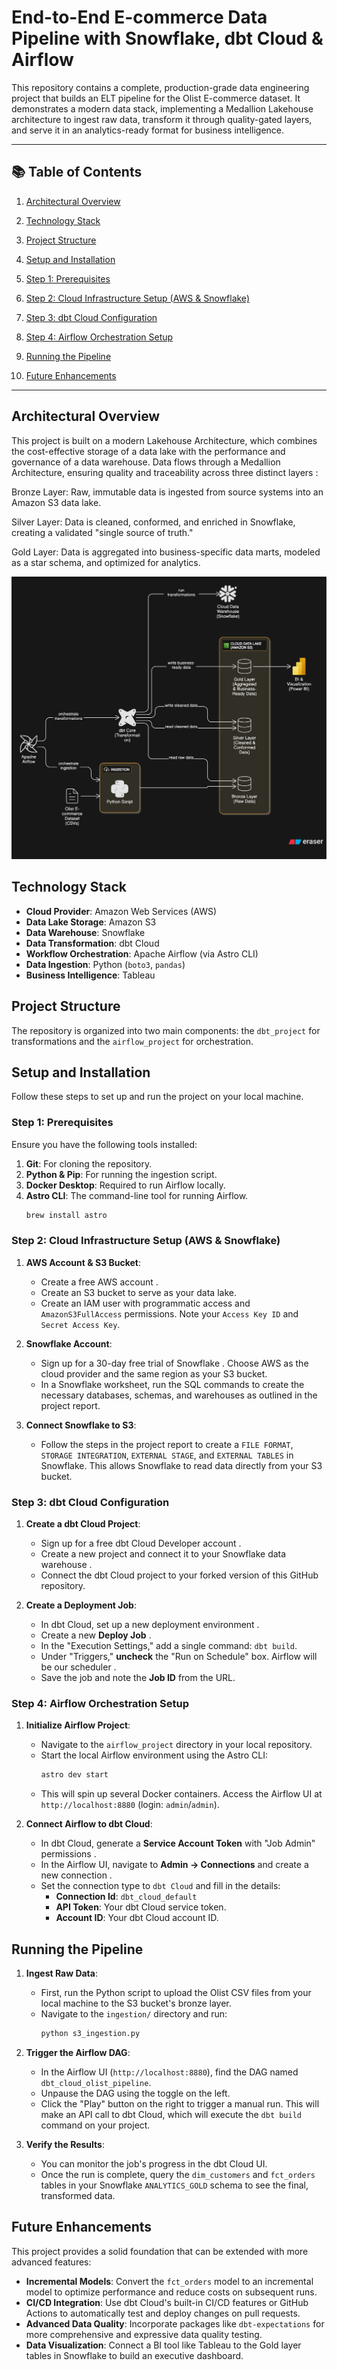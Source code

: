 # End-to-End E-commerce Data Pipeline with Snowflake, dbt Cloud & Airflow

This repository contains a complete, production-grade data engineering project that builds an ELT pipeline for the Olist E-commerce dataset. It demonstrates a modern data stack, implementing a Medallion Lakehouse architecture to ingest raw data, transform it through quality-gated layers, and serve it in an analytics-ready format for business intelligence.

---

## 📚 Table of Contents

1. [Architectural Overview](-#architectural-overview)

2. [Technology Stack](-#-technology-stack)

3. [Project Structure](-#project-structure)

4. [Setup and Installation](-#setup-and-installation)

5. [Step 1: Prerequisites](#step-1-prerequisites)

6. [Step 2: Cloud Infrastructure Setup (AWS & Snowflake)](#step-2-cloud-infrastructure-setup-aws--snowflake)

7. [Step 3: dbt Cloud Configuration](#step-3-dbt-cloud-configuration)

8. [Step 4: Airflow Orchestration Setup](#step-4-airflow-orchestration-setup)

9. [Running the Pipeline](#running-the-pipeline)

10. [Future Enhancements](#future-enhancements)

---

## Architectural Overview
This project is built on a modern Lakehouse Architecture, which combines the cost-effective storage of a data lake with the performance and governance of a data warehouse. Data flows through a Medallion Architecture, ensuring quality and traceability across three distinct layers :

Bronze Layer: Raw, immutable data is ingested from source systems into an Amazon S3 data lake.

Silver Layer: Data is cleaned, conformed, and enriched in Snowflake, creating a validated "single source of truth."

Gold Layer: Data is aggregated into business-specific data marts, modeled as a star schema, and optimized for analytics.

![Architecture Diagram](medalion_architecture.svg)

## Technology Stack

*   **Cloud Provider**: Amazon Web Services (AWS)
*   **Data Lake Storage**: Amazon S3
*   **Data Warehouse**: Snowflake
*   **Data Transformation**: dbt Cloud
*   **Workflow Orchestration**: Apache Airflow (via Astro CLI)
*   **Data Ingestion**: Python (`boto3`, `pandas`)
*   **Business Intelligence**: Tableau

## Project Structure

The repository is organized into two main components: the `dbt_project` for transformations and the `airflow_project` for orchestration.

## Setup and Installation

Follow these steps to set up and run the project on your local machine.

### Step 1: Prerequisites

Ensure you have the following tools installed:
1.  **Git**: For cloning the repository.
2.  **Python & Pip**: For running the ingestion script.
3.  **Docker Desktop**: Required to run Airflow locally.
4.  **Astro CLI**: The command-line tool for running Airflow.
    ```bash
    brew install astro
    ```

### Step 2: Cloud Infrastructure Setup (AWS & Snowflake)

1.  **AWS Account & S3 Bucket**:
    *   Create a free AWS account .
    *   Create an S3 bucket to serve as your data lake.
    *   Create an IAM user with programmatic access and `AmazonS3FullAccess` permissions. Note your `Access Key ID` and `Secret Access Key`.

2.  **Snowflake Account**:
    *   Sign up for a 30-day free trial of Snowflake . Choose AWS as the cloud provider and the same region as your S3 bucket.
    *   In a Snowflake worksheet, run the SQL commands to create the necessary databases, schemas, and warehouses as outlined in the project report.

3.  **Connect Snowflake to S3**:
    *   Follow the steps in the project report to create a `FILE FORMAT`, `STORAGE INTEGRATION`, `EXTERNAL STAGE`, and `EXTERNAL TABLES` in Snowflake. This allows Snowflake to read data directly from your S3 bucket.

### Step 3: dbt Cloud Configuration

1.  **Create a dbt Cloud Project**:
    *   Sign up for a free dbt Cloud Developer account .
    *   Create a new project and connect it to your Snowflake data warehouse .
    *   Connect the dbt Cloud project to your forked version of this GitHub repository.

2.  **Create a Deployment Job**:
    *   In dbt Cloud, set up a new deployment environment .
    *   Create a new **Deploy Job** .
    *   In the "Execution Settings," add a single command: `dbt build`.
    *   Under "Triggers," **uncheck** the "Run on Schedule" box. Airflow will be our scheduler .
    *   Save the job and note the **Job ID** from the URL.

### Step 4: Airflow Orchestration Setup

1.  **Initialize Airflow Project**:
    *   Navigate to the `airflow_project` directory in your local repository.
    *   Start the local Airflow environment using the Astro CLI:
        ```bash
        astro dev start
        ```
    *   This will spin up several Docker containers. Access the Airflow UI at `http://localhost:8880` (login: `admin`/`admin`).

2.  **Connect Airflow to dbt Cloud**:
    *   In dbt Cloud, generate a **Service Account Token** with "Job Admin" permissions .
    *   In the Airflow UI, navigate to **Admin -> Connections** and create a new connection .
    *   Set the connection type to `dbt Cloud` and fill in the details:
        *   **Connection Id**: `dbt_cloud_default`
        *   **API Token**: Your dbt Cloud service token.
        *   **Account ID**: Your dbt Cloud account ID.

## Running the Pipeline

1.  **Ingest Raw Data**:
    *   First, run the Python script to upload the Olist CSV files from your local machine to the S3 bucket's bronze layer.
    *   Navigate to the `ingestion/` directory and run:
        ```bash
        python s3_ingestion.py
        ```

2.  **Trigger the Airflow DAG**:
    *   In the Airflow UI (`http://localhost:8880`), find the DAG named `dbt_cloud_olist_pipeline`.
    *   Unpause the DAG using the toggle on the left.
    *   Click the "Play" button on the right to trigger a manual run. This will make an API call to dbt Cloud, which will execute the `dbt build` command on your project.

3.  **Verify the Results**:
    *   You can monitor the job's progress in the dbt Cloud UI.
    *   Once the run is complete, query the `dim_customers` and `fct_orders` tables in your Snowflake `ANALYTICS_GOLD` schema to see the final, transformed data.

## Future Enhancements

This project provides a solid foundation that can be extended with more advanced features:

*   **Incremental Models**: Convert the `fct_orders` model to an incremental model to optimize performance and reduce costs on subsequent runs.
*   **CI/CD Integration**: Use dbt Cloud's built-in CI/CD features or GitHub Actions to automatically test and deploy changes on pull requests.
*   **Advanced Data Quality**: Incorporate packages like `dbt-expectations` for more comprehensive and expressive data quality testing.
*   **Data Visualization**: Connect a BI tool like Tableau to the Gold layer tables in Snowflake to build an executive dashboard.